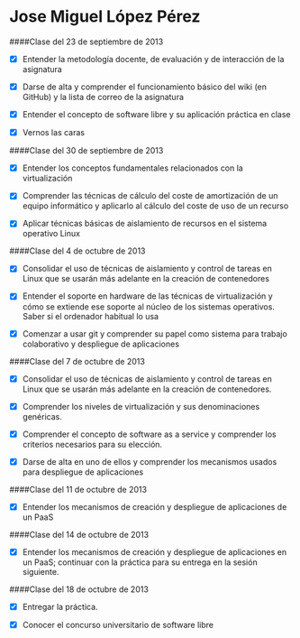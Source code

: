 Jose Miguel López Pérez
=======================

####Clase del 23 de septiembre de 2013

- [x] Entender la metodología docente, de evaluación y de interacción de la asignatura  
- [x] Darse de alta y comprender el funcionamiento básico del wiki (en GitHub) y la lista de correo de la asignatura  
- [x] Entender el concepto de software libre y su aplicación práctica en clase   
- [x] Vernos las caras 


####Clase del 30 de septiembre de 2013

- [x] Entender los conceptos fundamentales relacionados con la virtualización  
- [x] Comprender las técnicas de cálculo del coste de amortización de un equipo informático y aplicarlo al cálculo del coste de uso de un recurso	
- [x] Aplicar técnicas básicas de aislamiento de recursos en el sistema operativo Linux 
 


####Clase del 4 de octubre de 2013

- [x] Consolidar el uso de técnicas de aislamiento y control de tareas en Linux que se usarán más adelante en la creación de contenedores 	
- [x] Entender el soporte en hardware de las técnicas de virtualización y cómo se extiende ese soporte al núcleo de los sistemas operativos. Saber si el ordenador habitual lo usa 	
- [x] Comenzar a usar git y comprender su papel como sistema para trabajo colaborativo y despliegue de aplicaciones 


####Clase del 7 de octubre de 2013

- [x] Consolidar el uso de técnicas de aislamiento y control de tareas en Linux que se usarán más adelante en la creación de contenedores.
- [x] Comprender los niveles de virtualización y sus denominaciones genéricas.
- [x] Comprender el concepto de software as a service y comprender los criterios necesarios para su elección.
- [x] Darse de alta en uno de ellos y comprender los mecanismos usados para despliegue de aplicaciones


####Clase del 11 de octubre de 2013

- [x] Entender los mecanismos de creación y despliegue de aplicaciones de un PaaS

####Clase del 14 de octubre de 2013
- [x] Entender los mecanismos de creación y despliegue de aplicaciones en un PaaS; continuar con 
      la práctica para su entrega en la sesión siguiente.	

####Clase del 18 de octubre de 2013
- [x] Entregar la práctica.
- [x] Conocer el concurso universitario de software libre



